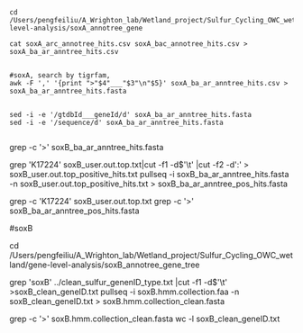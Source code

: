 ##

##
```
cd /Users/pengfeiliu/A_Wrighton_lab/Wetland_project/Sulfur_Cycling_OWC_wetland/gene-level-analysis/soxA_annotree_gene

cat soxA_arc_annotree_hits.csv soxA_bac_annotree_hits.csv > soxA_ba_ar_anntree_hits.csv


#soxA, search by tigrfam, 
awk -F ',' '{print ">"$4"___"$3"\n"$5}' soxA_ba_ar_anntree_hits.csv > soxA_ba_ar_anntree_hits.fasta


sed -i -e '/gtdbId___geneId/d' soxA_ba_ar_anntree_hits.fasta
sed -i -e '/sequence/d' soxA_ba_ar_anntree_hits.fasta


```

grep -c '>' soxB_ba_ar_anntree_hits.fasta

grep 'K17224' soxB_user.out.top.txt|cut -f1 -d$'\t' |cut -f2 -d':' > soxB_user.out.top_positive_hits.txt
pullseq -i soxB_ba_ar_anntree_hits.fasta -n soxB_user.out.top_positive_hits.txt > soxB_ba_ar_anntree_pos_hits.fasta

grep -c 'K17224' soxB_user.out.top.txt
grep -c '>' soxB_ba_ar_anntree_pos_hits.fasta


#soxB


cd /Users/pengfeiliu/A_Wrighton_lab/Wetland_project/Sulfur_Cycling_OWC_wetland/gene-level-analysis/soxB_annotree_gene_tree

grep 'soxB' ../clean_sulfur_genenID_type.txt |cut -f1 -d$'\t' >soxB_clean_geneID.txt
pullseq -i soxB.hmm.collection.faa -n soxB_clean_geneID.txt > soxB.hmm.collection_clean.fasta

grep -c '>' soxB.hmm.collection_clean.fasta
wc -l soxB_clean_geneID.txt
#
